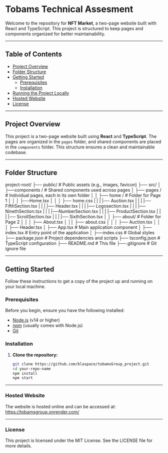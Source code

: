 # Tobams Technical Assesment

Welcome to the repository for **NFT Market**, a two-page website built with
React and TypeScript. This project is structured to keep pages and components
organized for better maintainability.

---

## Table of Contents

- [Project Overview](#project-overview)
- [Folder Structure](#folder-structure)
- [Getting Started](#getting-started)
  - [Prerequisites](#prerequisites)
  - [Installation](#installation)
- [Running the Project Locally](#running-the-project-locally)
- [Hosted Website](#hosted-website)
- [License](#license)

---

## Project Overview

This project is a two-page website built using **React** and **TypeScript**. The
pages are organized in the `pages` folder, and shared components are placed in
the `components` folder. This structure ensures a clean and maintainable
codebase.

---

## Folder Structure

project-root/ 
├── public/ # Public assets (e.g., images, favicon) 
├── src/ 
│ ├──components / # Shared components used across pages 
│ ├── pages / # Individual pages, each in its own folder 
│ │ ├── home / # Folder for Page 1 
│ │ │ ├──Home.tsx 
│ │ │ ├── home.css 
| | | |── Auction.tsx 
| | | |── FifthSection.tsx 
| | | |── Header.tsx 
| | | |── Logosection.tsx 
| | | |── NinethSection.tsx 
| | | |──NumberSection.tsx 
| | | |── ProductSection.tsx 
| | | |── ScrollSection.tsx 
| | |
|── SixthSection.tsx 
│ │ ├── about/ # Folder for Page 2 
│ │ │ ├── About.tsx 
│ ││ ├── about.css 
│ │ │ ├── Auction.tsx 
│ │ │ ├── Header.tsx 
│ ├── App.tsx # Main application component 
│ ├── index.tsx # Entry point of the application 
│ ├──index.css # Global styles 
├── package.json # Project dependencies and scripts
├── tsconfig.json # TypeScript configuration 
├── README.md # This file 
├──.gitignore # Git ignore file

---

## Getting Started

Follow these instructions to get a copy of the project up and running on your
local machine.

### Prerequisites

Before you begin, ensure you have the following installed:

- [Node.js](https://nodejs.org/) (v14 or higher)
- [npm](https://www.npmjs.com/) (usually comes with Node.js)
- [Git](https://git-scm.com/)

### Installation

1. **Clone the repository:**

   ```bash
   git clone https://github.com/blaspace/tobamsGroup_project.git
   cd your-repo-name
   npm install
   npm start
   ```

---

### Hosted Website

The website is hosted online and can be accessed at:
https://tobamsgroup.onrender.com/

---

### License

This project is licensed under the MIT License. See the LICENSE file for more
details.
